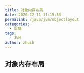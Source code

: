 ```yaml
---
title: 对象内存布局
date: 2020-12-11 11:15:53
permalink: /java/jvm/objectlayout
categories:
  - 后端
tags:
  - JVM
author: zhuib
---
```


## 对象内存布局
